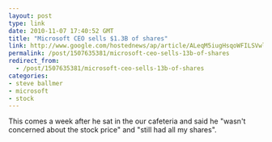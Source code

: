 ```yaml
---
layout: post
type: link
date: 2010-11-07 17:40:52 GMT
title: "Microsoft CEO sells $1.3B of shares"
link: http://www.google.com/hostednews/ap/article/ALeqM5iugHsqoWFILSVwlKD5y6UV7cWy9A?docId=f038f084fb2b474689c96b5fda73a7b1
permalink: /post/1507635381/microsoft-ceo-sells-13b-of-shares
redirect_from: 
  - /post/1507635381/microsoft-ceo-sells-13b-of-shares
categories:
- steve ballmer
- microsoft
- stock
---
```

This comes a week after he sat in the our cafeteria and said he "wasn't concerned about the stock price" and "still had all my shares". 